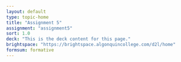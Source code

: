 ```yaml
---
layout: default
type: topic-home
title: "Assignment 5"
assignment: "assignment5"
sort: 1.0
deck: "This is the deck content for this page."
brightspace: "https://brightspace.algonquincollege.com/d2l/home"
formsum: formative
---
```

